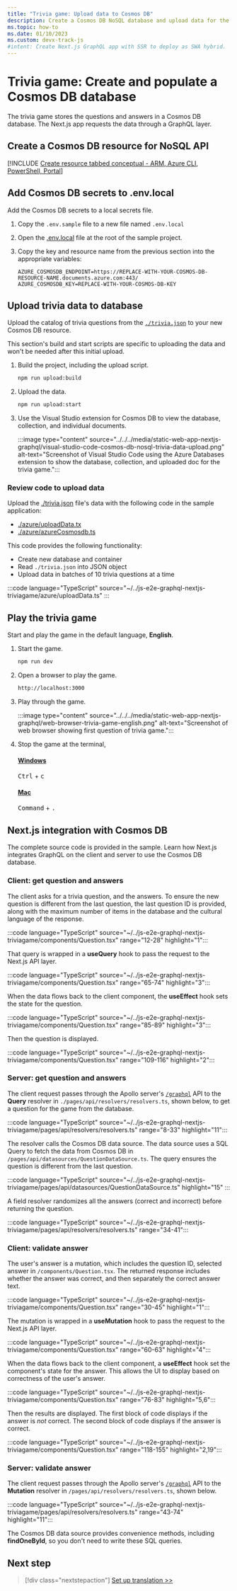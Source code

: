 ```yaml
---
title: "Trivia game: Upload data to Cosmos DB"
description: Create a Cosmos DB NoSQL database and upload data for the trivia game.
ms.topic: how-to
ms.date: 01/10/2023
ms.custom: devx-track-js
#intent: Create Next.js GraphQL app with SSR to deploy as SWA hybrid. 
---
```


# Trivia game: Create and populate a Cosmos DB database

The trivia game stores the questions and answers in a Cosmos DB database. The Next.js app requests the data through a GraphQL layer. 

## Create a Cosmos DB resource for NoSQL API

[!INCLUDE [Create resource tabbed conceptual - ARM, Azure CLI, PowerShell, Portal](~/../azure-docs-pr/articles/cosmos-db/nosql/includes/create-resources.md)]

## Add Cosmos DB secrets to .env.local

Add the Cosmos DB secrets to a local secrets file.

1. Copy the `.env.sample` file to a new file named `.env.local`
1. Open the [.env.local](https://github.com/Azure-Samples/js-e2e-graphql-nextjs-triviagame/blob/main/.env.sample) file at the root of the sample project.
1. Copy the key and resource name from the previous section into the appropriate variables:

    ```text
    AZURE_COSMOSDB_ENDPOINT=https://REPLACE-WITH-YOUR-COSMOS-DB-RESOURCE-NAME.documents.azure.com:443/
    AZURE_COSMOSDB_KEY=REPLACE-WITH-YOUR-COSMOS-DB-KEY
    ``` 

## Upload trivia data to database

Upload the catalog of trivia questions from the [`./trivia.json`](https://github.com/Azure-Samples/js-e2e-graphql-nextjs-triviagame/blob/main/trivia.json) to your new Cosmos DB resource.

This section's build and start scripts are specific to uploading the data and won't be needed after this initial upload.

1. Build the project, including the upload script.

    ```bash
    npm run upload:build
    ```

1. Upload the data.

    ```bash
    npm run upload:start
    ```

1. Use the Visual Studio extension for Cosmos DB to view the database, collection, and individual documents.

    :::image type="content" source="../../../media/static-web-app-nextjs-graphql/visual-studio-code-cosmos-db-nosql-trivia-data-upload.png" alt-text="Screenshot of Visual Studio Code using the Azure Databases extension to show the database, collection, and uploaded doc for the trivia game.":::

### Review code to upload data

Upload the [./trivia.json](https://github.com/Azure-Samples/js-e2e-graphql-nextjs-triviagame/blob/main/trivia.json) file's data with the following code in the sample application:

* [./azure/uploadData.tx](https://github.com/Azure-Samples/js-e2e-graphql-nextjs-triviagame/blob/main/azure/uploadData.ts)
* [./azure/azureCosmosdb.ts](https://github.com/Azure-Samples/js-e2e-graphql-nextjs-triviagame/blob/main/azure/azureCosmosdb.ts)

This code provides the following functionality:

* Create new database and container
* Read `./trivia.json` into JSON object
* Upload data in batches of 10 trivia questions at a time

:::code language="TypeScript" source="~/../js-e2e-graphql-nextjs-triviagame/azure/uploadData.ts" ::: 

## Play the trivia game

Start and play the game in the default language, **English**. 

1. Start the game. 

    ```bash
    npm run dev
    ```

1. Open a browser to play the game.

    ```bash
    http://localhost:3000
    ```

1. Play through the game.

    :::image type="content" source="../../../media/static-web-app-nextjs-graphql/web-browser-trivia-game-english.png" alt-text="Screenshot of web browser showing first question of trivia game.":::

1. Stop the game at the terminal,

    #### [Windows](#tab/win) 

    <kbd>Ctrl</kbd> + <kbd>c</kbd> 

    #### [Mac](#tab/mac) 

    <kbd>Command</kbd> + <kbd>.</kbd> 


## Next.js integration with Cosmos DB

The complete source code is provided in the sample. Learn how Next.js integrates GraphQL on the client and server to use the Cosmos DB database. 

### Client: get question and answers

The client asks for a trivia question, and the answers. To ensure the new question is different from the last question, the last question ID is provided, along with the maximum number of items in the database and the cultural language of the response. 

:::code language="TypeScript" source="~/../js-e2e-graphql-nextjs-triviagame/components/Question.tsx" range="12-28" highlight="1":::

That query is wrapped in a **useQuery** hook to pass the request to the Next.js API layer.

:::code language="TypeScript" source="~/../js-e2e-graphql-nextjs-triviagame/components/Question.tsx" range="65-74" highlight="3":::


When the data flows back to the client component, the **useEffect** hook sets the state for the question.

:::code language="TypeScript" source="~/../js-e2e-graphql-nextjs-triviagame/components/Question.tsx" range="85-89" highlight="3":::

Then the question is displayed.

:::code language="TypeScript" source="~/../js-e2e-graphql-nextjs-triviagame/components/Question.tsx" range="109-116" highlight="2"::: 

### Server: get question and answers

The client request passes through the Apollo server's [`/graphql`](https://github.com/Azure-Samples/js-e2e-graphql-nextjs-triviagame/blob/main/pages/api/graphql.ts) API to the **Query** resolver in `./pages/api/resolvers/resolvers.ts`, shown below, to get a question for the game from the database. 

:::code language="TypeScript" source="~/../js-e2e-graphql-nextjs-triviagame/pages/api/resolvers/resolvers.ts" range="8-33" highlight="11":::

The resolver calls the Cosmos DB data source. The data source uses a SQL Query to fetch the data from Cosmos DB in `/pages/api/datasources/QuestionDataSource.ts`. The query ensures the question is different from the last question. 

:::code language="TypeScript" source="~/../js-e2e-graphql-nextjs-triviagame/pages/api/datasources/QuestionDataSource.ts" highlight="15" ::: 

A field resolver randomizes all the answers (correct and incorrect) before returning the question.

:::code language="TypeScript" source="~/../js-e2e-graphql-nextjs-triviagame/pages/api/resolvers/resolvers.ts" range="34-41":::

### Client: validate answer

The user's answer is a mutation, which includes the question ID, selected answer in `/components/Question.tsx`. The returned response includes whether the answer was correct, and then separately the correct answer text.

:::code language="TypeScript" source="~/../js-e2e-graphql-nextjs-triviagame/components/Question.tsx" range="30-45" highlight="1":::  

The mutation is wrapped in a **useMutation** hook to pass the request to the Next.js API layer.

:::code language="TypeScript" source="~/../js-e2e-graphql-nextjs-triviagame/components/Question.tsx" range="60-63" highlight="4":::  

When the data flows back to the client component, a **useEffect** hook set the component's state for the answer. This allows the UI to display based on correctness of the user's answer.

:::code language="TypeScript" source="~/../js-e2e-graphql-nextjs-triviagame/components/Question.tsx" range="76-83" highlight="5,6":::  

Then the results are displayed. The first block of code displays if the answer is _not_ correct. The second block of code displays if the answer is correct.

:::code language="TypeScript" source="~/../js-e2e-graphql-nextjs-triviagame/components/Question.tsx" range="118-155" highlight="2,19":::  

### Server: validate answer

The client request passes through the Apollo server's [`/graphql`](https://github.com/Azure-Samples/js-e2e-graphql-nextjs-triviagame/blob/main/pages/api/graphql.ts) API to the **Mutation** resolver in `/pages/api/resolvers/resolvers.ts`, shown below. 

:::code language="TypeScript" source="~/../js-e2e-graphql-nextjs-triviagame/pages/api/resolvers/resolvers.ts" range="43-74" highlight="11":::

The Cosmos DB data source provides convenience methods, including **findOneById**, so you don't need to write these SQL queries. 

## Next step

> [!div class="nextstepaction"]
> [Set up translation >>](create-translator-resource.md)
